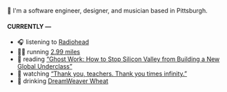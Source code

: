 👋 I'm a software engineer, designer, and musician based in Pittsburgh.

#### CURRENTLY —

* 🎧 listening to [Radiohead](https://www.last.fm/music/Radiohead/_/Creep)
* 🏃‍♂️ running [2.99 miles](https://www.strava.com/activities/3925479118)
* 📘 reading [“Ghost Work: How to Stop Silicon Valley from Building a New Global Underclass”](https://www.goodreads.com/book/show/41963432-ghost-work)
* 🍿 watching [“Thank you, teachers. Thank you times infinity.”](https://youtu.be/GqmLCMiUrdo)
* 🍺 drinking [DreamWeaver Wheat](https://untappd.com/user/namoscato/checkin/927891203)
